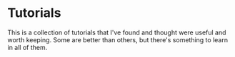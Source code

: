 # Tutorials

This is a collection of tutorials that I've found and thought were useful and worth keeping. Some are better than others, but there's something to learn in all of them.
